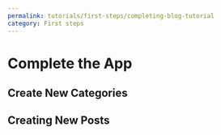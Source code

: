 ```yaml
---
permalink: tutorials/first-steps/completing-blog-tutorial
category: First steps
---
```


# Complete the App

## Create New Categories

## Creating New Posts
